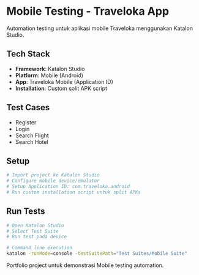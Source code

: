 # Mobile Testing - Traveloka App

Automation testing untuk aplikasi mobile Traveloka menggunakan Katalon Studio.

## Tech Stack
- **Framework**: Katalon Studio
- **Platform**: Mobile (Android)
- **App**: Traveloka Mobile (Application ID)
- **Installation**: Custom split APK script

## Test Cases
- Register
- Login
- Search Flight
- Search Hotel

## Setup
```bash
# Import project ke Katalon Studio
# Configure mobile device/emulator
# Setup Application ID: com.traveloka.android
# Run custom installation script untuk split APKs
```

## Run Tests
```bash
# Open Katalon Studio
# Select Test Suite
# Run test pada device

# Command line execution
katalon -runMode=console -testSuitePath="Test Suites/Mobile Suite"
```

Portfolio project untuk demonstrasi Mobile testing automation.
